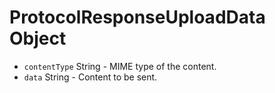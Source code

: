 # ProtocolResponseUploadData Object

* `contentType` String - MIME type of the content.
* `data` String - Content to be sent.
